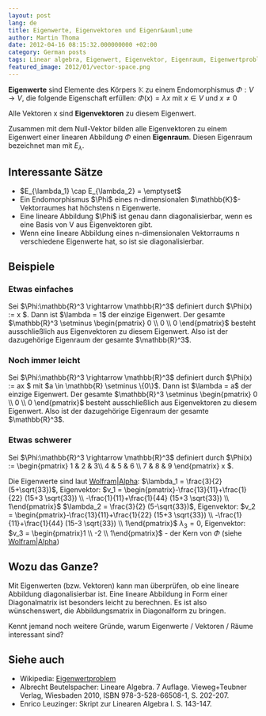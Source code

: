 ```yaml
---
layout: post
lang: de
title: Eigenwerte, Eigenvektoren und Eigenr&auml;ume
author: Martin Thoma
date: 2012-04-16 08:15:32.000000000 +02:00
category: German posts
tags: Linear algebra, Eigenwert, Eigenvektor, Eigenraum, Eigenwertproblem
featured_image: 2012/01/vector-space.png
---
```

<strong>Eigenwerte</strong> sind Elemente des K&ouml;rpers $\mathbb{K}$ zu einem Endomorphismus $\Phi:V \rightarrow V$, die folgende Eigenschaft erf&uuml;llen:
$\Phi(x) = \lambda x$ mit $x \in V$ und $x \neq 0$

Alle Vektoren x sind <strong>Eigenvektoren</strong> zu diesem Eigenwert.

Zusammen mit dem Null-Vektor bilden alle Eigenvektoren zu einem Eigenwert einer linearen Abbildung $\Phi$ einen <strong>Eigenraum</strong>. Diesen Eigenraum bezeichnet man mit $E_\lambda$.

<h2>Interessante S&auml;tze</h2>
<ul>
<li>$E_{\lambda_1} \cap E_{\lambda_2} = \emptyset$</li>
<li>Ein Endomorphismus $\Phi$ eines n-dimensionalen $\mathbb{K}$-Vektorraumes hat h&ouml;chstens n Eigenwerte.</li>
<li>Eine lineare Abbildung $\Phi$ ist genau dann diagonalisierbar, wenn es eine Basis von V aus Eigenvektoren gibt.</li>
<li>Wenn eine lineare Abbildung eines n-dimensionalen Vektorraums n verschiedene Eigenwerte hat, so ist sie diagonalisierbar.</li>
</ul>

<h2>Beispiele</h2>
<h3>Etwas einfaches</h3>
Sei $\Phi:\mathbb{R}^3 \rightarrow \mathbb{R}^3$ definiert durch $\Phi(x) := x $.
Dann ist $\lambda = 1$ der einzige Eigenwert. Der gesamte $\mathbb{R}^3 \setminus \begin{pmatrix} 0 \\ 0 \\ 0 \end{pmatrix}$ besteht ausschlie&szlig;lich aus Eigenvektoren zu diesem Eigenwert. Also ist der dazugeh&ouml;rige Eigenraum der gesamte $\mathbb{R}^3$.

<h3>Noch immer leicht</h3>
Sei $\Phi:\mathbb{R}^3 \rightarrow \mathbb{R}^3$ definiert durch $\Phi(x) := ax $ mit $a \in \mathbb{R} \setminus \{0\}$.
Dann ist $\lambda = a$ der einzige Eigenwert. Der gesamte $\mathbb{R}^3 \setminus \begin{pmatrix} 0 \\ 0 \\ 0 \end{pmatrix}$ besteht ausschlie&szlig;lich aus Eigenvektoren zu diesem Eigenwert. Also ist der dazugeh&ouml;rige Eigenraum der gesamte $\mathbb{R}^3$.

<h3>Etwas schwerer</h3>
Sei $\Phi:\mathbb{R}^3 \rightarrow \mathbb{R}^3$ definiert durch $\Phi(x) := \begin{pmatrix} 1 & 2 & 3\\ 4 & 5 & 6 \\ 7 & 8 & 9 \end{pmatrix} x $.

Die Eigenwerte sind laut <a href="http://www.wolframalpha.com/input/?i=Eigenvalues+%7B%7B1%2C2%2C3%7D%2C%7B4%2C5%2C6%7D%2C%7B7%2C8%2C9%7D%7D">Wolfram|Alpha</a>:
$\lambda_1 = \frac{3}{2} (5+\sqrt{33})$, Eigenvektor: $v_1 = \begin{pmatrix}-\frac{13}{11}+\frac{1}{22} (15+3 \sqrt{33}) \\ -\frac{1}{11}+\frac{1}{44} (15+3 \sqrt{33}) \\ 1\end{pmatrix}$
$\lambda_2 = \frac{3}{2} (5-\sqrt{33})$, Eigenvektor: $v_2 = \begin{pmatrix}-\frac{13}{11}+\frac{1}{22} (15+3 \sqrt{33}) \\ -\frac{1}{11}+\frac{1}{44} (15-3 \sqrt{33}) \\ 1\end{pmatrix}$
$\lambda_3 = 0$, Eigenvektor: $v_3 = \begin{pmatrix}1 \\ -2 \\ 1\end{pmatrix}$ - der Kern von $\Phi$ (siehe <a href="http://www.wolframalpha.com/input/?i=NullSpace+%7B%7B1%2C2%2C3%7D%2C%7B4%2C5%2C6%7D%2C%7B7%2C8%2C9%7D%7D">Wolfram|Alpha</a>)

<h2>Wozu das Ganze?</h2>
Mit Eigenwerten (bzw. Vektoren) kann man &uuml;berpr&uuml;fen, ob eine lineare Abbildung diagonalisierbar ist. Eine lineare Abbildung in Form einer Diagonalmatrix ist besonders leicht zu berechnen. Es ist also w&uuml;nschenswert, die Abbildungsmatrix in Diagonalform zu bringen.

Kennt jemand noch weitere Gr&uuml;nde, warum Eigenwerte / Vektoren / R&auml;ume interessant sind?

<h2>Siehe auch</h2>
<ul>
  <li>Wikipedia: <a href="http://de.wikipedia.org/wiki/Eigenwertproblem">Eigenwertproblem</a></li>
  <li>Albrecht Beutelspacher: Lineare Algebra. 7 Auflage. Vieweg+Teubner Verlag, Wiesbaden 2010, ISBN 978-3-528-66508-1, S. 202-207.</li>
  <li>Enrico Leuzinger: Skript zur Linearen Algebra I. S. 143-147.</li>
</ul>
